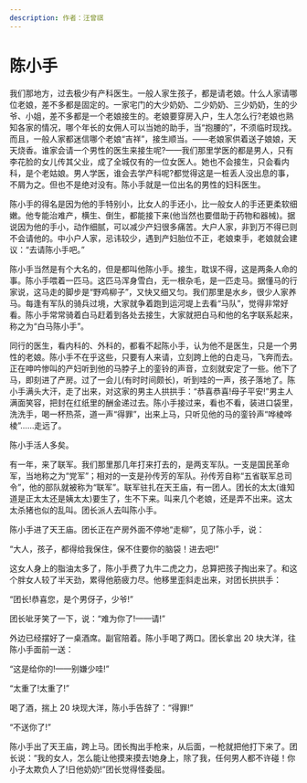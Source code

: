 ```yaml
---
description: 作者：汪曾祺
---
```


# 陈小手

&#x20;       我们那地方，过去极少有产科医生。一般人家生孩子，都是请老娘。什么人家请哪位老娘，差不多都是固定的。一家宅门的大少奶奶、二少奶奶、三少奶奶，生的少爷、小姐，差不多都是一个老娘接生的。老娘要穿房入户，生人怎么行?老娘也熟知各家的情况，哪个年长的女佣人可以当她的助手，当“抱腰的”，不须临时现找。而且，一般人家都迷信哪个老娘“吉祥”，接生顺当。——老娘家供着送子娘娘，天天烧香。谁家会请一个男性的医生来接生呢?——我们那里学医的都是男人，只有李花脸的女儿传其父业，成了全城仅有的一位女医人。她也不会接生，只会看内科，是个老姑娘。男人学医，谁会去学产科呢?都觉得这是一桩丢人没出息的事，不屑为之。但也不是绝对没有。陈小手就是一位出名的男性的妇科医生。

&#x20;       陈小手的得名是因为他的手特别小，比女人的手还小，比一般女人的手还更柔软细嫩。他专能治难产，横生、倒生，都能接下来(他当然也要借助于药物和器械)。据说因为他的手小，动作细腻，可以减少产妇很多痛苦。大户人家，非到万不得已则不会请他的。中小户人家，忌讳较少，遇到产妇胎位不正，老娘束手，老娘就会建议：“去请陈小手吧。”

&#x20;       陈小手当然是有个大名的，但是都叫他陈小手。接生，耽误不得，这是两条人命的事。陈小手喂着一匹马。这匹马浑身雪白，无一根杂毛，是一匹走马。据懂马的行家说，这马走的脚步是“野鸡柳子”，又快又细又匀。我们那里是水乡，很少人家养马。每逢有军队的骑兵过境，大家就争着跑到运河堤上去看“马队”，觉得非常好看。陈小手常常骑着白马赶着到各处去接生，大家就把白马和他的名字联系起来，称之为“白马陈小手”。

&#x20;       同行的医生，看内科的、外科的，都看不起陈小手，认为他不是医生，只是一个男性的老娘。陈小手不在乎这些，只要有人来请，立刻跨上他的白走马，飞奔而去。正在呻吟惨叫的产妇听到他的马脖子上的銮铃的声音，立刻就安定了一些。他下了马，即刻进了产房。过了一会儿(有时时间颇长)，听到哇的一声，孩子落地了。陈小手满头大汗，走了出来，对这家的男主人拱拱手：“恭喜恭喜!母子平安!”男主人满面笑容，把封在红纸里的酬金递过去。陈小手接过来，看也不看，装进口袋里，洗洗手，喝一杯热茶，道一声“得罪”，出来上马，只听见他的马的銮铃声“哗棱哗棱”……走远了。&#x20;

&#x20;       陈小手活人多矣。

&#x20;       有一年，来了联军。我们那里那几年打来打去的，是两支军队。一支是国民革命军，当地称之为“党军”；相对的一支是孙传芳的军队。孙传芳自称“五省联军总司令”，他的部队就被称为“联军”。联军驻扎在天王庙，有一团人。团长的太太(谁知道是正太太还是姨太太)要生了，生不下来。叫来几个老娘，还是弄不出来。这太太杀猪也似的乱叫。团长派人去叫陈小手。

&#x20;       陈小手进了天王庙。团长正在产房外面不停地“走柳”，见了陈小手，说：

&#x20;       “大人，孩子，都得给我保住，保不住要你的脑袋！进去吧!”

&#x20;       这女人身上的脂油太多了，陈小手费了九牛二虎之力，总算把孩子掏出来了。和这个胖女人较了半天劲，累得他筋疲力尽。他移里歪斜走出来，对团长拱拱手：

&#x20;       “团长!恭喜您，是个男伢子，少爷!”

&#x20;       团长呲牙笑了一下，说：“难为你了!——请!”

&#x20;       外边已经摆好了一桌酒席。副官陪着。陈小手喝了两口。团长拿出 20 块大洋，往陈小手面前一送：

&#x20;       “这是给你的!——别嫌少哇!”

&#x20;       “太重了!太重了!”

&#x20;       喝了酒，揣上 20 块现大洋，陈小手告辞了：“得罪!”

&#x20;       “不送你了!”

&#x20;       陈小手出了天王庙，跨上马。团长掏出手枪来，从后面，一枪就把他打下来了。团长说：“我的女人，怎么能让他摸来摸去!她身上，除了我，任何男人都不许碰！你小子太欺负人了!日他奶奶!”团长觉得怪委屈。
